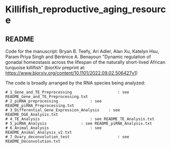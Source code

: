 # Killifish_reproductive_aging_resource

## README ## 

Code for the manuscript:
Bryan B. Teefy, Ari Adler, Alan Xu, Katelyn Hsu, Param Priya Singh and Bérénice A. Benayoun
"Dynamic regulation of gonadal homeostasis across the lifespan of the naturally short-lived African turquoise killifish"
(biorXiv preprint at: https://www.biorxiv.org/content/10.1101/2022.09.02.506427v1)

The code is broadly arranged by the RNA species being analyzed:

	# 1_Gene_and_TE_Preprocessing                    : see README_Gene_and_TE_Preprocessing.txt
	# 2_piRNA_preprocessing				 : see README_piRNA_Preprocessing.txt
	# 3_Differential_Gene_Expression_Analysis	 : see README_DGE_Analysis.txt
	# 4_TE_Analysis       				 : see README_TE_Analysis.txt
	# 5_piRNA_Analysis				 : see README_piRNA_Analysis.txt
	# 6_Animal_Analysis      			 : see README_Animal_Analysis_v2.txt
	# 7_Ovary_deconvolution_test                     : see README_Deconvolution.txt
